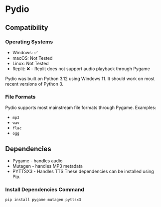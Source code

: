 # Pydio
## Compatibility
### Operating Systems
- Windows: ✅️
- macOS: Not Tested
- Linux: Not Tested
- Replit: ❌️ - Replit does not support audio playback through Pygame

Pydio was built on Python 3.12 using Windows 11. It should work on most recent versions of Python 3.

### File Formats
Pydio supports most mainstream file formats through Pygame.
Examples:
- `mp3`
- `wav`
- `flac`
- `ogg`

## Dependencies
- Pygame - handles audio
- Mutagen - handles MP3 metadata
- PYTTSX3 - Handles TTS
These dependencies can be installed using Pip.
### Install Dependencies Command
`pip install pygame mutagen pyttsx3`